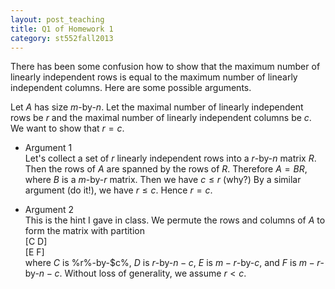 ```yaml
---
layout: post_teaching
title: Q1 of Homework 1
category: st552fall2013
---
```


There has been some confusion how to show that the maximum number of linearly independent rows is equal to the maximum number of linearly independent columns. Here are some possible arguments. 

Let $A$ has size $m$-by-$n$. Let the maximal number of linearly independent rows be $r$ and the maximal number of linearly independent columns be $c$. We want to show that $r=c$.

* Argument 1  
 Let's collect a set of $r$ linearly independent rows into a $r$-by-$n$ matrix $R$. Then the rows of $A$ are spanned by the rows of $R$. Therefore $A = BR$, where $B$ is a $m$-by-$r$ matrix. Then we have $c \le r$ (why?) By a similar argument (do it!), we have $r \le c$. Hence $r=c$.

* Argument 2  
This is the hint I gave in class. We permute the rows and columns of $A$ to form the matrix with partition  
[C D]  
[E F]  
where $C$ is \%r\%-by-$c\%, $D$ is $r$-by-$n-c$, $E$ is $m-r$-by-$c$, and $F$ is $m-r$-by-$n-c$. Without loss of generality, we assume $r < c$. 



